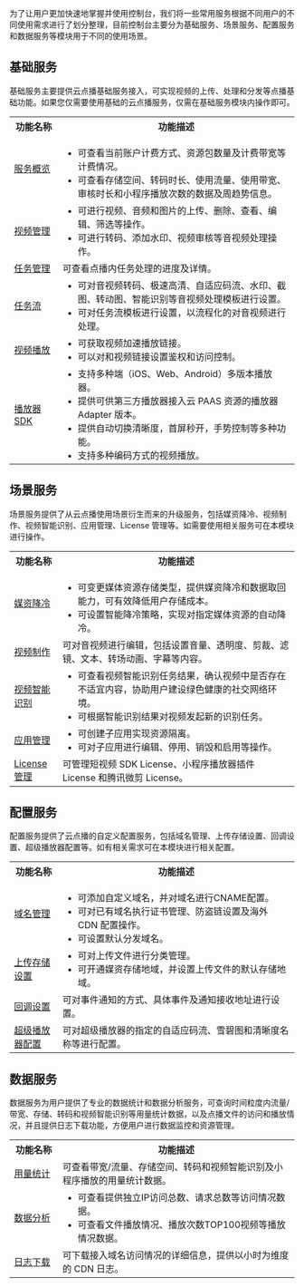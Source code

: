 为了让用户更加快速地掌握并使用控制台，我们将一些常用服务根据不同用户的不同使用需求进行了划分整理，目前控制台主要分为基础服务、场景服务、配置服务和数据服务等模块用于不同的使用场景。

## 基础服务
基础服务主要提供云点播基础服务接入，可实现视频的上传、处理和分发等点播基础功能。如果您仅需要使用基础的云点播服务，仅需在基础服务模块内操作即可。
<table>
<tr><th width="17%">功能名称</th><th>功能描述</th></tr>
<tr>
<td ><a href = "https://cloud.tencent.com/document/product/266/33741">服务概览</a></td>
<td><ul style = "margin-bottom: 0px;"><li>可查看当前账户计费方式、资源包数量及计费带宽等计费情况。</li><li>可查看存储空间、转码时长、使用流量、使用带宽、审核时长和小程序播放次数的数据及周趋势信息。</li></ul></td>
</tr><tr>
<td><a href = "https://cloud.tencent.com/document/product/266/2841">视频管理</a></td>
<td><ul style= "margin: 0"><li>可进行视频、音频和图片的上传、删除、查看、编辑、筛选等操作。</li><li>可进行转码、添加水印、视频审核等音视频处理操作。</li></ul></td>
</tr>
<tr>
<td><a href = "https://cloud.tencent.com/document/product/266/53067">任务管理</a></td>
<td>可查看点播内任务处理的进度及详情。</td>
</tr>
<tr>
<td><a href = "https://cloud.tencent.com/document/product/266/33818">任务流</a></td>
<td><ul style= "margin: 0"><li>可对音视频转码、极速高清、自适应码流、水印、截图、转动图、智能识别等音视频处理模板进行设置。</li><li>可对任务流模板进行设置，以流程化的对音视频进行处理。</li></ul></td>
</tr>
<tr>
<td><a href = "https://cloud.tencent.com/document/product/266/36452#.E5.9F.BA.E6.9C.AC.E4.BF.A1.E6.81.AF.E7.BC.96.E8.BE.91">视频播放</a></td>
<td><ul style= "margin: 0"><li>可获取视频加速播放链接。</li><li>可以对和视频链接设置鉴权和访问控制。</li></ul></td>
</tr>
<tr>
<td><a href = "https://cloud.tencent.com/document/product/266/45543">播放器 SDK</a></td>
<td><ul style= "margin: 0"><li>支持多种端（iOS、Web、Android）多版本播放器。</li><li>提供可供第三方播放器接入云 PAAS 资源的播放器 Adapter 版本。</li><li>提供自动切换清晰度，首屏秒开，手势控制等多种功能。</li><li>支持多种编码方式的视频播放。</li></ul></td>
</tr>
</table>

## 场景服务
场景服务提供了从云点播使用场景衍生而来的升级服务，包括媒资降冷、视频制作、视频智能识别、应用管理、License 管理等。如需要使用相关服务可在本模块进行操作。
<table>
<tr><th width="17%">功能名称</th><th>功能描述</th></tr>
<tr>
<td ><a href = "https://cloud.tencent.com/document/product/266/36452#.E5.8F.98.E6.9B.B4.E5.AD.98.E5.82.A8.E7.B1.BB.E5.9E.8B">媒资降冷</a></td>
<td><ul style = "margin-bottom: 0px;"><li>可变更媒体资源存储类型，提供媒资降冷和数据取回能力，可有效降低用户存储成本。</li><li>可设置智能降冷策略，实现对指定媒体资源的自动降冷。</li></ul></td>
</tr><tr>
<td><a href = "https://cloud.tencent.com/document/product/266/42923">视频制作</a></td>
<td>可对音视频进行编辑，包括设置音量、透明度、剪裁、滤镜、文本、转场动画、字幕等内容。</td>
</tr>
<tr>
<td><a href = "https://cloud.tencent.com/document/product/266/36702">视频智能识别</a></td>
<td><ul style= "margin: 0"><li>可查看视频智能识别任务结果，确认视频中是否存在不适宜内容，协助用户建设绿色健康的社交网络环境。</li><li>可根据智能识别结果对视频发起新的识别任务。</li></ul></td>
</tr>
<tr>
<td><a href = "https://cloud.tencent.com/document/product/266/53913">应用管理</a></td>
<td><ul style= "margin: 0"><li>可创建子应用实现资源隔离。</li><li>可对子应用进行编辑、停用、销毁和启用等操作。</li></ul></td>
</tr>
<tr>
<td><a href = "https://cloud.tencent.com/document/product/266/50299">License 管理</a></td>
<td>可管理短视频 SDK License、小程序播放器插件 License 和腾讯微剪 License。</td>
</tr>
</table>

## 配置服务
配置服务提供了云点播的自定义配置服务，包括域名管理、上传存储设置、回调设置、超级播放器配置等。如有相关需求可在本模块进行相关配置。
<table>
<tr><th width="17%">功能名称</th><th>功能描述</th></tr>
<tr>
<td ><a href = "https://cloud.tencent.com/document/product/266/33371">域名管理</a></td>
<td><ul style = "margin-bottom: 0px;"><li>可添加自定义域名，并对域名进行CNAME配置。</li><li>可对已有域名执行证书管理、防盗链设置及海外 CDN 配置操作。</li><li>可设置默认分发域名。</li></ul></td>
</tr><tr>
<td><a href = "https://cloud.tencent.com/document/product/266/14059">上传存储设置</a></td>
<td><ul style= "margin: 0"><li>可对上传文件进行分类管理。</li><li>可开通媒资存储地域，并设置上传文件的默认存储地域。</li></ul></td>
</tr>
<tr>
<td><a href = "https://cloud.tencent.com/document/product/266/33781">回调设置</a></td>
<td>可对事件通知的方式、具体事件及通知接收地址进行设置。</td>
</tr>
<tr>
<td><a href = "https://cloud.tencent.com/document/product/266/42899">超级播放器配置</a></td>
<td>可对超级播放器的指定的自适应码流、雪碧图和清晰度名称等进行配置。</td>
</tr>
</table>


## 数据服务
数据服务为用户提供了专业的数据统计和数据分析服务，可查询时间粒度内流量/带宽、存储、转码和视频智能识别等用量统计数据，以及点播文件的访问和播放情况，并且提供日志下载功能，方便用户进行数据监控和资源管理。
<table>
<tr><th width="17%">功能名称</th><th>功能描述</th></tr>
<tr>
<td ><a href = "https://cloud.tencent.com/document/product/266/33918">用量统计</a></td>
<td>可查看带宽/流量、存储空间、转码和视频智能识别及小程序播放的用量统计数据。</td>
</tr><tr>
<td><a href = "https://cloud.tencent.com/document/product/266/33919">数据分析</a></td>
<td><ul style= "margin: 0"><li>可查看提供独立IP访问总数、请求总数等访问情况数据。</li><li>可查看文件播放情况、播放次数TOP100视频等播放情况数据。</li></ul></td>
</tr>
<tr>
<td><a href = "https://cloud.tencent.com/document/product/266/33365">日志下载</a></td>
<td>可下载接入域名访问情况的详细信息，提供以小时为维度的 CDN 日志。</td>
</tr>
</table>

